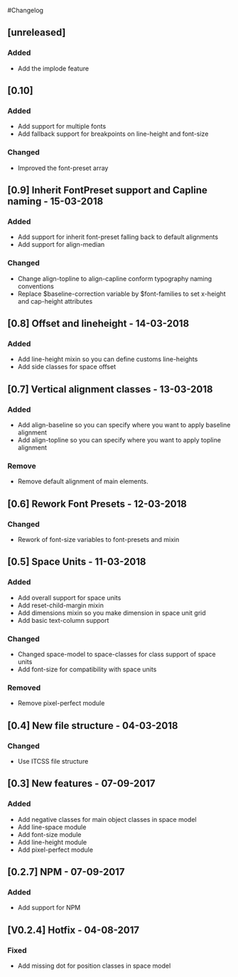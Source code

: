 #Changelog

## [unreleased]
### Added
- Add the implode feature 

## [0.10]
### Added
- Add support for multiple fonts
- Add fallback support for breakpoints on line-height and font-size

### Changed
- Improved the font-preset array 

## [0.9] Inherit FontPreset support and Capline naming - 15-03-2018
### Added
- Add support for inherit font-preset falling back to default alignments
- Add support for align-median 

### Changed
- Change align-topline to align-capline conform typography naming conventions
- Replace $baseline-correction variable by $font-families to set x-height and cap-height attributes

## [0.8] Offset and lineheight - 14-03-2018
### Added
- Add line-height mixin so you can define customs line-heights
- Add side classes for space offset

## [0.7] Vertical alignment classes - 13-03-2018

### Added
- Add align-baseline so you can specify where you want to apply baseline alignment
- Add align-topline so you can specify where you want to apply topline alignment

### Remove
- Remove default alignment of main elements. 

## [0.6] Rework Font Presets - 12-03-2018
### Changed
- Rework of font-size variables to font-presets and mixin 

## [0.5] Space Units - 11-03-2018
### Added
- Add overall support for space units
- Add reset-child-margin mixin
- Add dimensions mixin so you make dimension in space unit grid
- Add basic text-column support

### Changed
- Changed space-model to space-classes for class support of space units 
- Add font-size for compatibility with space units

### Removed
- Remove pixel-perfect module

## [0.4] New file structure - 04-03-2018
### Changed
- Use ITCSS file structure 

## [0.3] New features - 07-09-2017
### Added
- Add negative classes for main object classes in space model
- Add line-space module
- Add font-size module
- Add line-height module
- Add pixel-perfect module

## [0.2.7] NPM - 07-09-2017
### Added
- Add support for NPM 

## [V0.2.4] Hotfix - 04-08-2017
### Fixed
- Add missing dot for position classes in space model